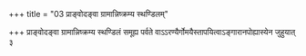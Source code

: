 +++
title = "03 प्राङ्वोदङ्वा ग्रामान्निष्क्रम्य स्थण्डिलम्"

+++
प्राङ्वोदङ्वा ग्रामान्निष्क्रम्य स्थण्डिलं समूह्य पर्वते वाऽऽरण्यैर्गोमयैस्तापयित्वाऽङ्गारानपोह्यास्येन जुहुयात् ३